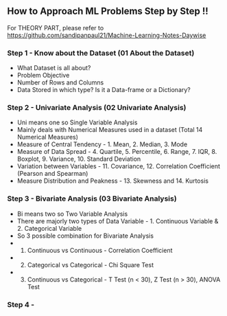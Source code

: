 ## How to Approach ML Problems Step by Step !! 

For THEORY PART, please refer to https://github.com/sandipanpaul21/Machine-Learning-Notes-Daywise

### Step 1 - Know about the Dataset (01 About the Dataset)
* What Dataset is all about?
* Problem Objective
* Number of Rows and Columns
* Data Stored in which type? Is it a Data-frame or a Dictionary?

### Step 2 - Univariate Analysis (02 Univariate Analysis)
* Uni means one so Single Variable Analysis
* Mainly deals with Numerical Measures used in a dataset (Total 14 Numerical Measures)
* Measure of Central Tendency - 1. Mean, 2. Median, 3. Mode
* Measure of Data Spread - 4. Quartile, 5. Percentile, 6. Range, 7. IQR, 8. Boxplot, 9. Variance, 10. Standard Deviation
* Variation between Variables - 11. Covariance, 12. Correlation Coefficient (Pearson and Spearman)
* Measure Distribution and Peakness - 13. Skewness and 14. Kurtosis

### Step 3 - Bivariate Analysis (03 Bivariate Analysis)
* Bi means two so Two Variable Analysis
* There are majorly two types of Data Variable - 1. Continuous Variable & 2. Categorical Variable
* So 3 possible combination for Bivariate Analysis
* 1. Continuous vs Continuous - Correlation Coefficient 
* 2. Categorical vs Categorical - Chi Square Test
* 3. Continuous vs Categorical - T Test (n < 30), Z Test (n > 30), ANOVA Test

### Step 4 -
